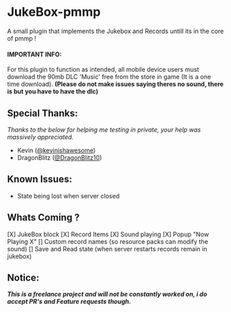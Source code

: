 # JukeBox-pmmp

A small plugin that implements the Jukebox and Records untill its in the core of pmmp !

#### IMPORTANT INFO:
For this plugin to function as intended, all mobile device users must download the 90mb DLC 'Music' free from the store in game (It is a one time download).
__(Please do not make issues saying theres no sound, there is but you have to have the dlc)__

## Special Thanks:
_Thanks to the below for helping me testing in private, your help was massively appreciated._

- Kevin ([@kevinishawesome](https://github.com/kevinishawesome))
- DragonBlitz ([@DragonBlitz10](https://github.com/Dragonblitz10))

## Known Issues:
- State being lost when server closed

## Whats Coming ?

[X] JukeBox block
[X] Record Items
[X] Sound playing
[X] Popup "Now Playing X"
[] Custom record names (so resource packs can modify the sound)
[] Save and Read state (when server restarts records remain in jukebox)

## Notice:
___This is a freelance project and will not be constantly worked on, i do accept PR's and Feature requests though.___